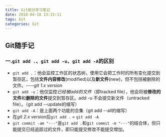 ```yaml
---
title: Git部分学习笔记
date: 2018-04-18 13:15:11
tags: Git
categories: Git
---
```


## Git随手记
### 一.`git add .`、`git add -u`、`git add -A`的区别 
- `git add .`：他会监控工作区的状态树，使用它会把工作时的所有变化提交到暂存区，包括**文件内容修改**(modified)以及**新文件**(new)，但不包括被删除的文件。----*git 1.x version*
- `git add -u`：他仅监控*已经被add的文件*（即tracked file），他会将被**修改的文件**和**删除的文件**提交到暂存区。add -u 不会提交新文件（untracked file）。（git add --update的缩写）
- `git add -A`：是上面两个功能的合集（git add --all的缩写）
- 在*git 2.x version*后`git add .` = `git add -A`
- `git commit -am "···"`是`git add .`和g`it commit -m "···"`的结合体，但只能提交已经追踪过的文件，即只能提交修改不能提交增加。
